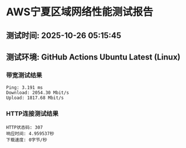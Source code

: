# AWS宁夏区域网络性能测试报告
## 测试时间: 2025-10-26 05:15:45
## 测试环境: GitHub Actions Ubuntu Latest (Linux)

### 带宽测试结果
```
Ping: 3.191 ms
Download: 2054.30 Mbit/s
Upload: 1817.68 Mbit/s
```

### HTTP连接测试结果
```
HTTP状态码: 307
响应时间: 4.959537秒
下载速度: 0字节/秒
```

